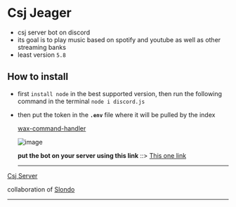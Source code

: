 # Csj Jeager

 - csj server bot on discord
 - its goal is to play music based on spotify and youtube as well as other streaming banks
 - least version `5.8` 


## How to install
- first `install node` in the best supported version, then run the following command in the terminal  `node i discord.js`  
- then put the token in the **`.env`** file where it will be pulled by the index

	[wax-command-handler](https://www.npmjs.com/package/wax-command-handler)

	![image](https://user-images.githubusercontent.com/87165376/213886802-cec4e549-892a-4aff-92a5-e7311f7083fd.png)

	**put the bot on your server using this link** ::> [This one link](https://discord.com/api/oauth2/authorize?client_id=1065991456793309204&permissions=8&scope=bot)
	
	----


 [Csj Server](https://discord.gg/K3Jnu2A5YP)

collaboration of [Slondo](https://github.com/odnols) 

-----

